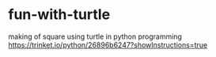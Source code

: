 # fun-with-turtle
making of square using turtle in python programming
https://trinket.io/python/26896b6247?showInstructions=true
